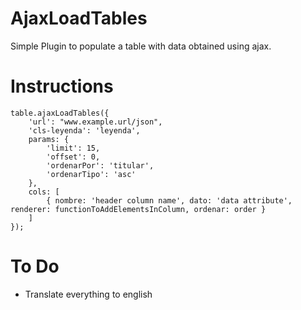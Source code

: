 AjaxLoadTables
==============

Simple Plugin to populate a table with data obtained using ajax.

Instructions
============
```
table.ajaxLoadTables({
    'url': "www.example.url/json",
    'cls-leyenda': 'leyenda',
    params: {
        'limit': 15,
        'offset': 0,
        'ordenarPor': 'titular',
        'ordenarTipo': 'asc'
    },
    cols: [
        { nombre: 'header column name', dato: 'data attribute', renderer: functionToAddElementsInColumn, ordenar: order }
    ]
});
```
To Do
=====
 - Translate everything to english